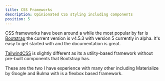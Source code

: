 ```yaml
---
title: CSS Frameworks
description: Opinionated CSS styling including components
position: 5
---
```


CSS frameworks have been around a while the most popular by far is [Bootstrap](https://getbootstrap.com/) the current version is v4.5.3 with version 5 currently in alpha. It's easy to get started with and the documentation is great.

[TailwindCSS](https://tailwindcss.com/) is slightly different as its a utility-based framework without pre-built components that Bootstrap has.

These are the two I have experience with many other including Materialize by Google and Bulma with is a flexbox based framework.



